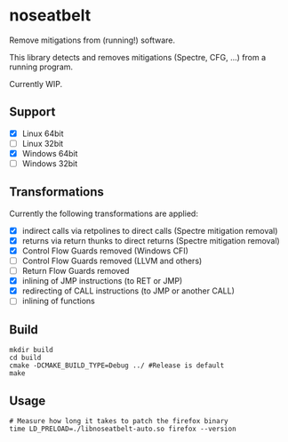noseatbelt
==========

Remove mitigations from (running!) software.

This library detects and removes mitigations (Spectre, CFG, ...) from a running program.

Currently WIP.

Support
-------

- [x] Linux 64bit
- [ ] Linux 32bit
- [x] Windows 64bit
- [ ] Windows 32bit

Transformations
---------------

Currently the following transformations are applied:

- [x] indirect calls via retpolines to direct calls (Spectre mitigation removal)
- [x] returns via return thunks to direct returns (Spectre mitigation removal)
- [x] Control Flow Guards removed (Windows CFI)
- [ ] Control Flow Guards removed (LLVM and others)
- [ ] Return Flow Guards removed
- [x] inlining of JMP instructions (to RET or JMP)
- [x] redirecting of CALL instructions (to JMP or another CALL)
- [ ] inlining of functions

Build
-----

```
mkdir build
cd build
cmake -DCMAKE_BUILD_TYPE=Debug ../ #Release is default
make
```

Usage
-----

```
# Measure how long it takes to patch the firefox binary
time LD_PRELOAD=./libnoseatbelt-auto.so firefox --version
```
